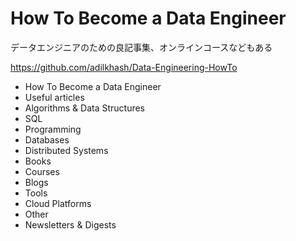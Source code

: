 How To Become a Data Engineer
===

データエンジニアのための良記事集、オンラインコースなどもある

https://github.com/adilkhash/Data-Engineering-HowTo

* How To Become a Data Engineer
* Useful articles
* Algorithms & Data Structures
* SQL
* Programming
* Databases
* Distributed Systems
* Books
* Courses
* Blogs
* Tools
* Cloud Platforms
* Other
* Newsletters & Digests
